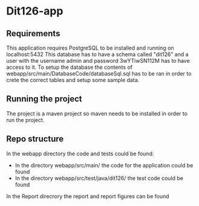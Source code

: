 # Dit126-app

## Requirements
This application requires PostgreSQL to be installed and running on localhost:5432
This database has to have a schema called "dit126" and a user with the username admin and password 3wYTiwSN112M has to have access to it. 
To setup the database the contents of webapp/src/main/DatabaseCode/databaseSql.sql has to be ran in order to crete the correct tables and setup some sample data.

## Running the project
The project is a maven project so maven needs to be installed in order to run the project. 

## Repo structure
In the webapp directory the code and tests could be found:
* In the directory webapp/src/main/ the code for the application could be found
* In the directory webapp/src/test/java/dit126/ the test code could be found

In the Report direcrory the report and report figures can be found
